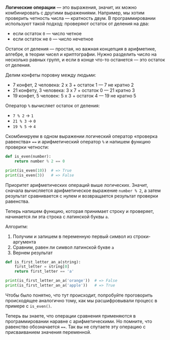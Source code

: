 
**Логические операции** — это выражения, значит, их можно комбинировать с другими выражениями. Например, мы хотим проверить четность числа — кратность двум. В программировании используют такой подход: проверяют остаток от деления на два:

* если остаток `0` — число четное
* если остаток не `0` — число нечетное

Остаток от деления — простая, но важная концепция в арифметике, алгебре, в теории чисел и криптографии. Нужно разделить число на несколько равных групп, и если в конце что-то останется — это остаток от деления.

Делим конфеты поровну между людьми:

* 7 конфет, 2 человека: 2 x 3 + остаток 1 — 7 не кратно 2
* 21 конфету, 3 человека: 3 x 7 + остаток 0 — 21 кратно 3
* 19 конфет, 5 человек: 5 x 3 + остаток 4 — 19 не кратно 5

Оператор `%` вычисляет остаток от деления:

* `7 % 2` → `1`
* `21 % 3` → `0`
* `19 % 5` → `4`

Скомбинируем в одном выражении логический оператор «проверка равенства» `==` и арифметический оператор `%` и напишем функцию проверки четности:

```python
def is_even(number):
    return number % 2 == 0

print(is_even(10))  # => True
print(is_even(3))   # => False
```

Приоритет арифметических операций выше логических. Значит, сначала вычисляется арифметическое выражение `number % 2`, а затем результат сравнивается с нулем и возвращается результат проверки равенства.

Теперь напишем функцию, которая принимает строку и проверяет, начинается ли эта строка с латинской буквы `a`.

Алгоритм:

1. Получим и запишем в переменную первый символ из строки-аргумента
2. Сравним, равен ли символ латинской букве `a`
3. Вернем результат

```python
def is_first_letter_an_a(string):
    first_letter = string[0]
    return first_letter == 'a'

print(is_first_letter_an_a('orange'))  # => False
print(is_first_letter_an_a('apple'))   # => True
```


Чтобы было понятно, что тут происходит, попробуйте проговорить происходящее аналогично тому, как мы расшифровывали процесс в примере с `is_even()`.

Теперь вы знаете, что операции сравнения применяются в программировании наравне с арифметическими. Но помните, что равенство обозначается `==`. Так вы не спутаете эту операцию с присваиванием значения переменной.
